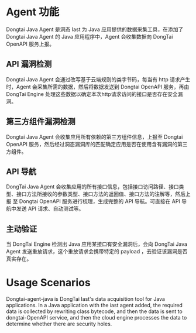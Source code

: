 # Agent 功能

Dongtai Java Agent 是洞态 Iast 为 Java 应用提供的数据采集工具，在添加了 Dongtai Java Agent 的 Java 应用程序中，Agent 会收集数据向 DongTai OpenAPI 服务上报。

## API 漏洞检测

Dongtai Java Agent  会通过改写基于云端规则的类字节码，每当有 http 请求产生时，Agent 会采集所需的数据，然后将数据发送到 Dongtai OpenAPI 服务，再由 DongTai Engine 处理这些数据以确定本次http请求访问的接口是否存在安全漏洞。 

## 第三方组件漏洞检测

Dongtai Java Agent 会收集应用所有依赖的第三方组件信息，上报至 Dongtai OpenAPI 服务，然后经过洞态漏洞库的匹配确定应用是否在使用含有漏洞的第三方组件。

## API 导航

DongTai Java Agent 会收集应用的所有接口信息，包括接口访问路径、接口类型、接口方法所接收的参数类型、接口方法的返回值、接口方法的注解等，然后上报 至 Dongtai OpenAPI 服务进行梳理，生成完整的 API 导航。可直接在 API 导航中发送 API 请求、自动测试等。

## 主动验证

当 DongTai Engine 检测出 Java 应用某接口有安全漏洞后，会向 DongTai Java Agent 发送重放请求，这个重放请求会携带特定的 payload ，去验证该漏洞是否真实存在。

 



# Usage Scenarios

Dongtai-agent-java is DongTai Iast's data acquisition tool for Java applications. In a Java application with the iast agent added, the required data is collected by rewriting class bytecode, and then the data is sent to dongtai-OpenAPI service, and then the cloud engine processes the data to determine whether there are security holes.